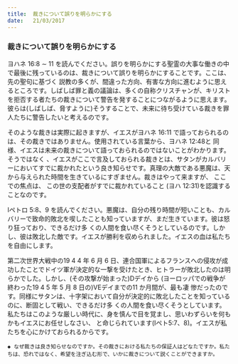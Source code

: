 ```yaml
---
title:  裁きについて誤りを明らかにする
date:   21/03/2017
---
```


### 裁きについて誤りを明らかにする

 ヨハネ 16:8 ∼ 11 を読んでください。誤りを明らかにする聖霊の大事な働きの中で最後に残っているのは、裁きについて誤りを明らかにすることです。ここは、先の聖句に基づく 説教の多くが、間違った方向、有害な方向に進むように思えるところです。しばしば罪と義の議論は、多くの自称クリスチャンが、キリストを拒否する者たちの裁きについて警告を発することにつながるように思えます。彼らは(しばしば、脅すように)そうすることで、未来に待ち受けている裁きを罪人たちに警告したいと考えるのです。

 そのような裁きは実際に起きますが、イエスがヨハネ 16:11 で語っておられるのは、その裁きではありません。使用されている言葉から、ヨハネ 12:48と 同様、イエスは未来の裁きについて語っておられるのではないことがわかります。そうではなく 、イエスがここで言及しておられる裁きとは、サタンがカルバリーにおいてすでに裁かれたという良き知らせです。真理の大敵である悪魔は、天から与えられた時間を生きているにすぎません。裁きはやって来ますが、 ここでの焦点は、 この世の支配者がすでに裁かれていること (ヨハ 12:31)を認識することなのです。

 Iペトロ 5:8、9 を読んでください。悪魔は、自分の残り時間が短いことも、カルバリーで致命的敗北を喫したことも知っていますが、まだ生きています。彼は怒り狂っており、できるだけ多 くの人間を食い尽くそうとしているのです。しかし、彼は敗北した敵です。イエスが勝利を収められました。イエスの血は私たちを自由にします。

 第二次世界大戦中の19 4 4 年 6 月 6 日、連合国軍によるフランスへの侵攻が成功したことでドイツ軍が決定的な一撃を受けたとき、ヒトラーが敗北したのは明らかでした。しかし、(その攻撃が始まった)Dデイから (ヨーロッパでの戦争が終わった19 4 5 年 5 月 8 日の)VEデイまでの11 か月間が、最も凄 惨だったのです。同様にサタンは、十字架において自分が決定的に敗北したことを知っているのに、断固として戦い、できるだけ多 くの人間を食い尽くそうとしています。私たちはこのような厳しい時代に、身を慎んで目を覚まし、思いわずらいを何もかもイエスにお任せしなさい、 と命じられています(Iペト5:7、8)。イエスが私たちを心にかけておられるからです。

`◆ なぜ裁きは良き知らせなのですか。その裁きにおける私たちの保証人はどなたですか。私たちは、恐れではなく、希望を注ぎ込む形で、いかに裁きについて説くことができますか。`
